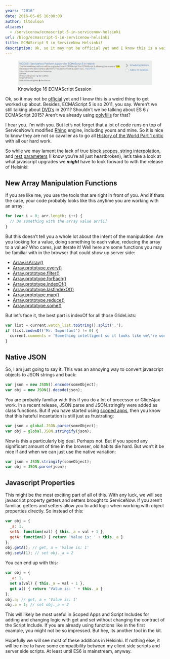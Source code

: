 ```yaml
---
years: "2016"
date: 2016-05-05 16:00:00
author: tltoulson
aliases:
  - /servicenow/ecmascript-5-in-servicenow-helsinki
url: /blog/ecmascript-5-in-servicenow-helsinki
title: ECMAScript 5 in ServiceNow Helsinki!
description: Ok, so it may not be official yet and I know this is a weird thing to get worked up about. Besides, ECMAScript 5 is so 2011, you say. Weren’t we still talking about DVD’s in 2011? Shouldn’t we be talking about ES 6 / ECMAScript 2015?
---
```


<figure>
  <img src="images/ecma-script-5-servicenow.png" />
  <figcaption>
    Knowledge 16 ECMAScript Session
  </figcaption>
</figure>

Ok, so it may not be [official][1] yet and I know this is a weird thing to get worked up about. Besides, ECMAScript 5 is so 2011, you say. Weren’t we still talking about [DVD’s][2] in 2011? Shouldn’t we be talking about ES 6 / ECMAScript 2015? Aren’t we already using [polyfills][3] for that?

I hear you. I’m with you. But let’s not forget that a lot of code runs on top of ServiceNow’s modified [Rhino][4] engine, including yours and mine. So it is nice to know they are not so cavalier as to go all [History of the World Part 1 critic][5] with all our hard work.

So while we may lament the lack of true [block scopes][6], [string interpolation][7], and [rest parameters][8] (I know you’re all just heartbroken), let’s take a look at what javascript upgrades we ***might*** have to look forward to with the release of Helsinki:

## New Array Manipulation Functions

If you are like me, you use the tools that are right in front of you. And if thats the case, your code probably looks like this anytime you are working with an array:

```js
for (var i = 0; arr.length; i++) {
  // Do something with the array value arr[i]
}
```

But this doesn’t tell you a whole lot about the intent of the manipulation. Are you looking for a value, doing something to each value, reducing the array to a value? Who cares, just iterate it! Well here are some functions you may be familiar with in the browser that could show up server side:

* [Array.isArray()][9]
* [Array.prototype.every()][10]
* [Array.prototype.filter()][11]
* [Array.prototype.forEach()][12]
* [Array.prototype.indexOf()][13]
* [Array.prototype.lastIndexOf()][14]
* [Array.prototype.map()][15]
* [Array.prototype.reduce()][16]
* [Array.prototype.some()][17]

But let’s face it, the best part is indexOf for all those GlideLists:

```js
var list = current.watch_list.toString().split(',');
if (list.indexOf('Mr. Important') != 0) {
  current.comments = 'Something intelligent so it looks like we\'re working on this right away.';
}
```

## Native JSON

So, I am just going to say it. This was an annoying way to convert javascript objects to JSON strings and back:

```js
var json = new JSON().encode(someObject);
var obj = new JSON().decode(json);
```

You are probably familiar with this if you do a lot of processor or GlideAjax work. In a recent release, JSON.parse and JSON.stringify were added as class functions. But if you have started using [scoped apps][18], then you know that this hateful incantation is still just as frustrating:

```js
var json = global.JSON.parse(someObject);
var obj = global.JSON.stringify(json);
```

Now is this a particularly big deal. Perhaps not. But if you spend any significant amount of time in the browser, old habits die hard. But won’t it be nice if and when we can just use the native variation:

```js
var json = JSON.stringify(someObject);
var obj = JSON.parse(json);
```

## Javascript Properties

This might be the most exciting part of all of this. With any luck, we will see javascript property getters and setters brought to ServiceNow. If you aren’t familiar, getters and setters allow you to add logic when working with object properties directly. So instead of this:

```js
var obj = {
  _a: 1,
  setA: function(val) { this._a = val + 1 },
  getA: function() { return 'Value is: ' + this._a }
};
obj.getA(); // get, a = 'Value is: 1'
obj.setA(1); // set obj._a = 2
```

You can end up with this:

```js
var obj = {
  _a: 1,
  set a(val) { this._a = val + 1 },
  get a() { return 'Value is: ' + this._a }
};
obj.a; // get, a = 'Value is: 1'
obj.a = 1; // set obj._a = 2
```

This will likely be most useful in Scoped Apps and Script Includes for adding and changing logic with get and set without changing the contract of the Script Include. If you are already using functions like in the first example, you might not be so impressed. But hey, its another tool in the kit.

Hopefully we will see most of these additions in Helsinki. If nothing else, it will be nice to have some compatibility between my client side scripts and server side scripts. At least until ES6 is mainstream, anyway.

[1]: https://community.servicenow.com/message/894008#894008
[2]: http://www.wired.com/2011/07/netflix-fees-increase-dvd/
[3]: https://community.servicenow.com/groups/servicenow-user-group-us-tx-north-texas/blog/2015/10/13/mini-lab-extending-servicenow-javascript-using-ecmascript-6-polyfills
[4]: https://en.wikipedia.org/wiki/Rhino_%28JavaScript_engine%29
[5]: http://www.youtube.com/watch?v=F4lUcjUv37A&t=0m51s
[6]: http://es6-features.org/#BlockScopedVariables
[7]: http://es6-features.org/#StringInterpolation
[8]: http://es6-features.org/#RestParameter
[9]: https://developer.mozilla.org/en-US/docs/Web/JavaScript/Reference/Global_Objects/Array/isArray
[10]: https://developer.mozilla.org/en-US/docs/Web/JavaScript/Reference/Global_Objects/Array/every
[11]: https://developer.mozilla.org/en-US/docs/Web/JavaScript/Reference/Global_Objects/Array/filter
[12]: https://developer.mozilla.org/en-US/docs/Web/JavaScript/Reference/Global_Objects/Array/forEach
[13]: https://developer.mozilla.org/en-US/docs/Web/JavaScript/Reference/Global_Objects/Array/indexOf
[14]: https://developer.mozilla.org/en-US/docs/Web/JavaScript/Reference/Global_Objects/Array/lastIndexOf
[15]: https://developer.mozilla.org/en-US/docs/Web/JavaScript/Reference/Global_Objects/Array/map
[16]: https://developer.mozilla.org/en-US/docs/Web/JavaScript/Reference/Global_Objects/Array/Reduce
[17]: https://developer.mozilla.org/en-US/docs/Web/JavaScript/Reference/Global_Objects/Array/some
[18]: http://wiki.servicenow.com/index.php?title=Scoped_System_API#gsc.tab=0
